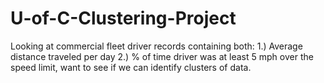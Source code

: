 # U-of-C-Clustering-Project
Looking at commercial fleet driver records containing both: 1.) Average distance traveled per day  2.)  % of time driver was at least 5 mph over the speed limit, want to see if we can identify clusters of data.
